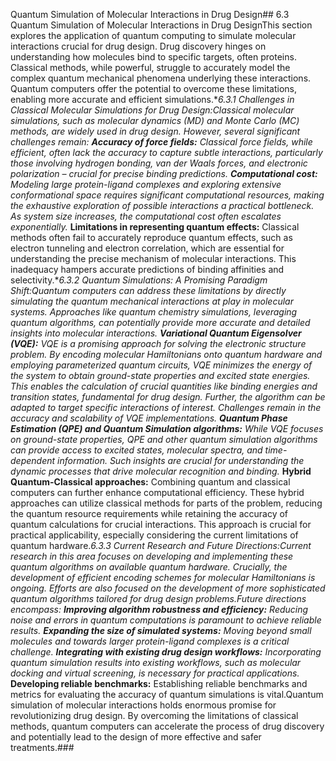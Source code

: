 Quantum Simulation of Molecular Interactions in Drug Design## 6.3 Quantum Simulation of Molecular Interactions in Drug DesignThis section explores the application of quantum computing to simulate molecular interactions crucial for drug design.  Drug discovery hinges on understanding how molecules bind to specific targets, often proteins.  Classical methods, while powerful, struggle to accurately model the complex quantum mechanical phenomena underlying these interactions.  Quantum computers offer the potential to overcome these limitations, enabling more accurate and efficient simulations.**6.3.1 Challenges in Classical Molecular Simulations for Drug Design:**Classical molecular simulations, such as molecular dynamics (MD) and Monte Carlo (MC) methods, are widely used in drug design.  However, several significant challenges remain:* **Accuracy of force fields:**  Classical force fields, while efficient, often lack the accuracy to capture subtle interactions, particularly those involving hydrogen bonding, van der Waals forces, and electronic polarization – crucial for precise binding predictions.* **Computational cost:**  Modeling large protein-ligand complexes and exploring extensive conformational space requires significant computational resources, making the exhaustive exploration of possible interactions a practical bottleneck.  As system size increases, the computational cost often escalates exponentially.* **Limitations in representing quantum effects:**  Classical methods often fail to accurately reproduce quantum effects, such as electron tunneling and electron correlation, which are essential for understanding the precise mechanism of molecular interactions.  This inadequacy hampers accurate predictions of binding affinities and selectivity.**6.3.2 Quantum Simulations: A Promising Paradigm Shift:**Quantum computers can address these limitations by directly simulating the quantum mechanical interactions at play in molecular systems.  Approaches like quantum chemistry simulations, leveraging quantum algorithms, can potentially provide more accurate and detailed insights into molecular interactions.* **Variational Quantum Eigensolver (VQE):** VQE is a promising approach for solving the electronic structure problem.  By encoding molecular Hamiltonians onto quantum hardware and employing parameterized quantum circuits, VQE minimizes the energy of the system to obtain ground-state properties and excited state energies. This enables the calculation of crucial quantities like binding energies and transition states, fundamental for drug design.  Further, the algorithm can be adapted to target specific interactions of interest.  Challenges remain in the accuracy and scalability of VQE implementations.* **Quantum Phase Estimation (QPE) and Quantum Simulation algorithms:**  While VQE focuses on ground-state properties, QPE and other quantum simulation algorithms can provide access to excited states, molecular spectra, and time-dependent information.  Such insights are crucial for understanding the dynamic processes that drive molecular recognition and binding.* **Hybrid Quantum-Classical approaches:** Combining quantum and classical computers can further enhance computational efficiency.  These hybrid approaches can utilize classical methods for parts of the problem, reducing the quantum resource requirements while retaining the accuracy of quantum calculations for crucial interactions. This approach is crucial for practical applicability, especially considering the current limitations of quantum hardware.**6.3.3  Current Research and Future Directions:**Current research in this area focuses on developing and implementing these quantum algorithms on available quantum hardware.  Crucially, the development of efficient encoding schemes for molecular Hamiltonians is ongoing.  Efforts are also focused on the development of more sophisticated quantum algorithms tailored for drug design problems.Future directions encompass:* **Improving algorithm robustness and efficiency:**  Reducing noise and errors in quantum computations is paramount to achieve reliable results.* **Expanding the size of simulated systems:** Moving beyond small molecules and towards larger protein-ligand complexes is a critical challenge.* **Integrating with existing drug design workflows:**  Incorporating quantum simulation results into existing workflows, such as molecular docking and virtual screening, is necessary for practical applications.* **Developing reliable benchmarks:** Establishing reliable benchmarks and metrics for evaluating the accuracy of quantum simulations is vital.Quantum simulation of molecular interactions holds enormous promise for revolutionizing drug design.  By overcoming the limitations of classical methods, quantum computers can accelerate the process of drug discovery and potentially lead to the design of more effective and safer treatments.###